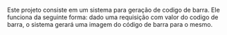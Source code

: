 Este projeto consiste em um sistema para geração de codigo de barra. Ele funciona da seguinte forma: dado uma requisição com valor do codigo de barra, o sistema gerará uma imagem do código de barra para o mesmo.
